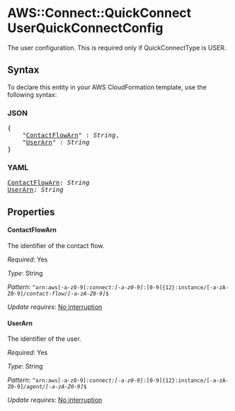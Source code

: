 # AWS::Connect::QuickConnect UserQuickConnectConfig

The user configuration. This is required only if QuickConnectType is USER.

## Syntax

To declare this entity in your AWS CloudFormation template, use the following syntax:

### JSON

<pre>
{
    "<a href="#contactflowarn" title="ContactFlowArn">ContactFlowArn</a>" : <i>String</i>,
    "<a href="#userarn" title="UserArn">UserArn</a>" : <i>String</i>
}
</pre>

### YAML

<pre>
<a href="#contactflowarn" title="ContactFlowArn">ContactFlowArn</a>: <i>String</i>
<a href="#userarn" title="UserArn">UserArn</a>: <i>String</i>
</pre>

## Properties

#### ContactFlowArn

The identifier of the contact flow.

_Required_: Yes

_Type_: String

_Pattern_: <code>^arn:aws[-a-z0-9]*:connect:[-a-z0-9]*:[0-9]{12}:instance/[-a-zA-Z0-9]*/contact-flow/[-a-zA-Z0-9]*$</code>

_Update requires_: [No interruption](https://docs.aws.amazon.com/AWSCloudFormation/latest/UserGuide/using-cfn-updating-stacks-update-behaviors.html#update-no-interrupt)

#### UserArn

The identifier of the user.

_Required_: Yes

_Type_: String

_Pattern_: <code>^arn:aws[-a-z0-9]*:connect:[-a-z0-9]*:[0-9]{12}:instance/[-a-zA-Z0-9]*/agent/[-a-zA-Z0-9]*$</code>

_Update requires_: [No interruption](https://docs.aws.amazon.com/AWSCloudFormation/latest/UserGuide/using-cfn-updating-stacks-update-behaviors.html#update-no-interrupt)

